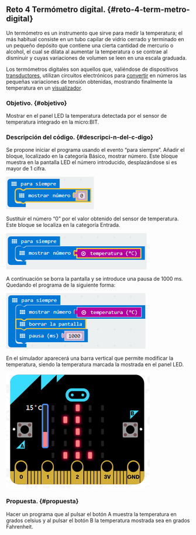 ## Reto 4 Termómetro digital.   {#reto-4-term-metro-digital}

Un termómetro es un instrumento que sirve para medir la temperatura; el más habitual consiste en un tubo capilar de vidrio cerrado y terminado en un pequeño depósito que contiene una cierta cantidad de mercurio o alcohol, el cual se dilata al aumentar la temperatura o se contrae al disminuir y cuyas variaciones de volumen se leen en una escala graduada.

Los termómetros digitales son aquellos que, valiéndose de dispositivos [transductores](https://www.google.com/url?q=https://es.wikipedia.org/wiki/Transductor&sa=D&ust=1540996277397000), utilizan circuitos electrónicos para [convertir](https://www.google.com/url?q=https://es.wikipedia.org/wiki/Conversor_anal%25C3%25B3gico-digital&sa=D&ust=1540996277398000) en números las pequeñas variaciones de tensión obtenidas, mostrando finalmente la temperatura en un [visualizador](https://www.google.com/url?q=https://es.wikipedia.org/wiki/Visualizador&sa=D&ust=1540996277399000).

### Objetivo. {#objetivo}

Mostrar en el panel LED la temperatura detectada por el sensor de temperatura integrado en la micro:BIT.

### Descripción del código. {#descripci-n-del-c-digo}

Se propone iniciar el programa usando el evento “para siempre”. Añadir el bloque, localizado en la categoría Básico, mostrar número. Este bloque muestra en la pantalla LED el número introducido, desplazándose si es mayor de 1 cifra.

![](../images/image22.png)

Sustituir el número “0” por el valor obtenido del sensor de temperatura. Este bloque se localiza en la categoría Entrada. 

![](../images/image23.png)

A continuación se borra la pantalla y se introduce una pausa de 1000 ms. Quedando el programa de la siguiente forma:

![](../images/image24.png)

En el simulador aparecerá una barra vertical que permite modificar la temperatura, siendo la temperatura marcada la mostrada en el panel LED.

![](../images/image25.png)

### Propuesta. {#propuesta}

Hacer un programa que al pulsar el botón A muestra la temperatura en grados celsius y al pulsar el botón B la temperatura mostrada sea en grados Fahrenheit.



